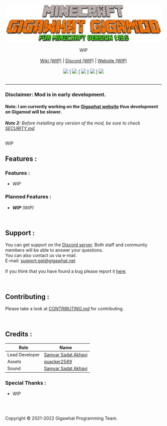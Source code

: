 <p align="center">
  <a href="https://github.com/Gigawhat-net/Gigamod">
    <img src="https://raw.githubusercontent.com/Gigawhat-net/Gigamod/dev/.github/images/GIGAMOD_LOGO.png">
  </a>
</p>
<p align="center">
	WIP
	<br>
	<br>
  	<a href="https://github.com/Gigawhat-net/Gigamod/wiki">Wiki (WIP)</a>
  	|
  	<a href="https://discord.gg/rMq7GujUZJ">Discord (WIP)</a>
	|
  	<a href="https://gigawhat.net">Website (WIP)</a>
  	<br>
	<br>
	<a href="https://github.com/Gigawhat-net/Gigamod/actions/workflows/codeql-analysis.yml"><img src="https://github.com/Gigawhat-net/Gigamod/actions/workflows/codeql-analysis.yml/badge.svg"></a>
	|
	<a href="https://files.minecraftforge.net/net/minecraftforge/forge/index_1.16.5.html"><img src="https://img.shields.io/badge/mod%20loader-Forge-orange"></a>
	|
	<a href="https://github.com/Gigawhat-net/Gigamod/blob/dev/LICENSE"><img src="https://img.shields.io/github/license/Gigawhat-net/Gigamod?color=blue"></a>
	|
	<a href="https://github.com/Gigawhat-net/Gigamod/releases"><img src="https://img.shields.io/github/v/release/Gigawhat-net/Gigamod?display_name=tag&include_prereleases&label=version"></a>
	|
	<a href="https://github.com/Gigawhat-net/Gigamod/issues"><img src="https://img.shields.io/github/issues/Gigawhat-net/Gigamod"></a>
	<br><br>
</p>

----
### Disclaimer: Mod is in early development.
#### Note: I am currently working on the <a href="https://www.gigawhat.net">Gigawhat website</a> thus development on Gigamod will be slower.
***Note 2:** Before installing any version of the mod, be sure to check <a href="https://github.com/Gigawhat-net/Gigamod/blob/dev/SECURITY.md">SECURITY.md</a>*

<br>
WIP
<br>

## Features :

### Features :
   
   - *WIP*


### Planned Features :
   
   - ***WIP** (WIP)*

<br>

## Support :
You can get support on the <a href="https://discord.gg/rMq7GujUZJ">Discord server</a>. Both staff and community members will be able to answer your questions.<br>
You can also contact us via e-mail.<br>
E-mail: support.gpt@gigawhat.net
<br>
<br>
If you think that you have found a bug please report it <a href="https://github.com/Gigawhat-net/Gigamod/issues">here</a>.

<br>

## Contributing :

Please take a look at <a href="https://github.com/Gigawhat-net/Gigamod/blob/dev/CONTRIBUTING.md">CONTRIBUTING.md</a> for contributing.

<br>

## Credits :

| Role           | Name                                                             |
| -------------- | ---------------------------------------------------------------- |
| Lead Developer | <a href="https://github.com/samyarsadat">Samyar Sadat Akhavi</a> |
| Assets         | <a href="https://github.com/quacker2589">quacker2589</a>         |
| Sound          | <a href="https://github.com/samyarsadat">Samyar Sadat Akhavi</a> |

### Special Thanks :
   - WIP

<br>
<br>

Copyright © 2021-2022 Gigawhat Programming Team.
